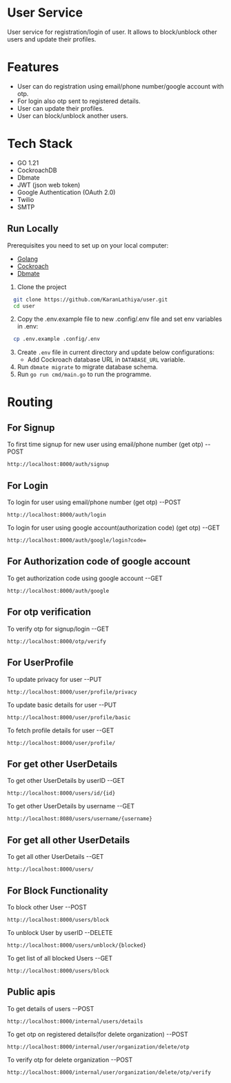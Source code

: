 
# User Service

User service for registration/login of user. It allows to block/unblock other users and update their profiles.

# Features
- User can do registration using email/phone number/google account with otp.
- For login also otp sent to registered details.
- User can update their profiles.
- User can block/unblock another users.

# Tech Stack 
- GO 1.21
- CockroachDB
- Dbmate
- JWT (json web token)
- Google Authentication (OAuth 2.0)
- Twilio 
- SMTP

## Run Locally

Prerequisites you need to set up on your local computer:

- [Golang](https://go.dev/doc/install)
- [Cockroach](https://www.cockroachlabs.com/docs/releases/)
- [Dbmate](https://github.com/amacneil/dbmate#installation)

1. Clone the project

```bash
  git clone https://github.com/KaranLathiya/user.git
  cd user
```

2. Copy the .env.example file to new .config/.env file and set env variables in .env:

```bash
  cp .env.example .config/.env
```

3. Create `.env` file in current directory and update below configurations:
   - Add Cockroach database URL in `DATABASE_URL` variable.
4. Run `dbmate migrate` to migrate database schema.
5. Run `go run cmd/main.go` to run the programme.

# Routing

## For Signup 

To first time signup for new user using email/phone number (get otp)  --POST

    http://localhost:8000/auth/signup

## For Login

To login for user using email/phone number (get otp) --POST

    http://localhost:8000/auth/login

To login for user using google account(authorization code) (get otp) --GET

    http://localhost:8000/auth/google/login?code=

## For Authorization code of google account 

To get authorization code using google account --GET

    http://localhost:8000/auth/google

## For otp verification 

To verify otp for signup/login --GET

    http://localhost:8000/otp/verify

## For UserProfile

To update privacy for user --PUT

    http://localhost:8000/user/profile/privacy

To update basic details for user --PUT

    http://localhost:8000/user/profile/basic
 
To fetch profile details for user --GET

    http://localhost:8000/user/profile/

## For get other UserDetails

To get other UserDetails by userID  --GET

    http://localhost:8000/users/id/{id}
    
To get other UserDetails by username  --GET

    http://localhost:8080/users/username/{username}

## For get all other UserDetails 

To get all other UserDetails  --GET

    http://localhost:8000/users/  

## For Block Functionality

To block other User  --POST

    http://localhost:8000/users/block 

To unblock User by userID  --DELETE

    http://localhost:8000/users/unblock/{blocked}

To get list of all blocked Users  --GET

    http://localhost:8000/users/block

## Public apis 

To get details of users  --POST

    http://localhost:8000/internal/users/details
    
To get otp on registered details(for delete organization)  --POST

    http://localhost:8000/internal/user/organization/delete/otp

To verify otp for delete organization --POST

    http://localhost:8000/internal/user/organization/delete/otp/verify


